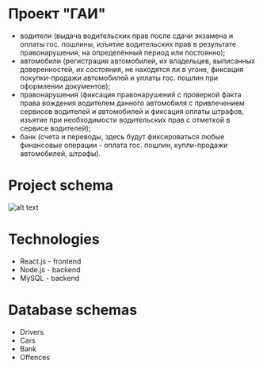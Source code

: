# Проект "ГАИ"

* водители (выдача водительских прав после сдачи экзамена и оплаты гос. пошлины, изъятие водительских прав в результате правонарушения, на определённый период или постоянно);
* автомобили (регистрация автомобилей, их владельцев, выписанных доверенностей, их состояния, не находятся ли в угоне, фиксация покупки-продажи автомобилей и уплаты гос. пошлин при оформлении документов);
* правонарушения (фиксация правонарушений с проверкой факта права вождения водителем данного автомобиля с привлечением сервисов водителей и автомобилей и фиксация оплаты штрафов, изъятие при необходимости водительских прав с отметкой в сервисе водителей);
* банк (счета и переводы, здесь будут фиксироваться любые финансовые операции - оплата гос. пошлин, купли-продажи автомобилей, штрафы).

# Project schema

![alt text](https://i.ibb.co/VDY6x7d/gai-schema.png)

# Technologies
* React.js - frontend
* Node.js - backend
* MySQL - backend

# Database schemas
* Drivers
* Cars
* Bank
* Offences
